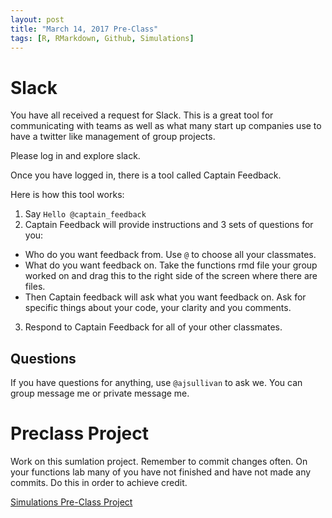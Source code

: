 ```yaml
---
layout: post
title: "March 14, 2017 Pre-Class"
tags: [R, RMarkdown, Github, Simulations]
---
```





# Slack


You have all received a request for Slack. This is a great tool for communicating with teams as well as what many start up companies use to have a twitter like management of group projects. 

Please log in and explore slack. 



Once you have logged in, there is a tool called Captain Feedback.

Here is how this tool works: 

1. Say `Hello @captain_feedback`
2. Captain Feedback will provide instructions and 3 sets of questions for you:
  - Who do you want feedback from. Use `@` to choose all your classmates.
  - What do you want feedback on. Take the functions rmd file your group worked on and drag this to the right side of the screen where there are files. 
  - Then Captain feedback will ask what you want feedback on. Ask for specific things about your code, your clarity and you comments. 
3. Respond to Captain Feedback for all of your other classmates. 



## Questions

If you have questions for anything, use `@ajsullivan` to ask we. You can group message me or private message me. 



# Preclass Project


Work on this sumlation project. Remember to commit changes often. On your functions lab many of you have not finished and have not made any commits. Do this in order to achieve credit. 


[Simulations Pre-Class Project](https://classroom.github.com/assignment-invitations/ef9e3a4121e86130820af93e422c4631)